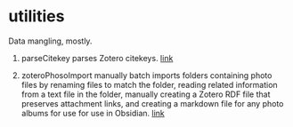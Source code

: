 # utilities
Data mangling, mostly. 

1. parseCitekey parses Zotero citekeys. [link](1-parsecitekey)

2. zoteroPhosoImport manually batch imports folders containing photo files by renaming files to match the folder, reading related information from a text file in the folder, manually creating a Zotero RDF file that preserves attachment links, and creating a markdown file for any photo albums for use for use in Obsidian. [link](2-zotero-photos-import)


